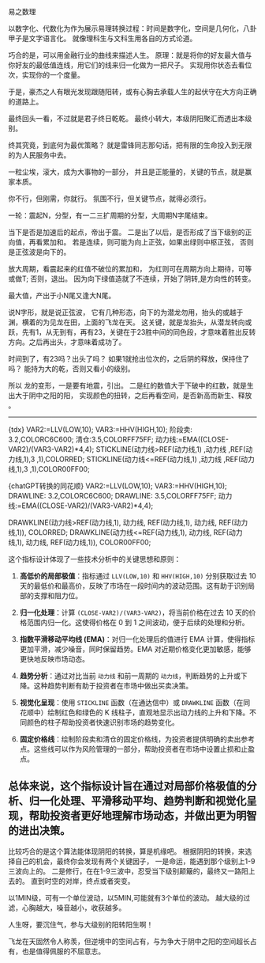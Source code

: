 易之数理

以数字化、代数化为作为展示易理转换过程：时间是数字化，空间是几何化，八卦甲子是文字语言化。
就像理科生与文科生用各自的方式论道。

巧合的是，可以用金融行业的曲线来描述人生。
原理：就是将你的好友最大值与你好友的最低值连线，用它们的线来归一化做为一把尺子。
实现用你状态去看位次，实现你的一个度量。

于是，豪杰之人有眼光发现跟随阳转，或有心胸去承载人生的起伏守在大方向正确的道路上。

最终回头一看，不过就是君子终日乾乾。
最终小转大，本级阴阳聚汇而透出本级别。

终其究竟，到底何为最优策略？
就是雷锋同志那句话，把有限的生命投入到无限的为人民服务中去。

一粒尘埃，滚大，成为大事物的一部分，
并且是正能量的，关键的节点，就是赢家本质。

你不行，但刚需，你就行。
氛围不行，但关键节点，就得必须行。

一轮：震起N，分型，有一二三扩周期的分型，大周期N字尾结束。

当下是否是加速后的起点，帝出于震。
二是出了以后，是否形成了当下级别的正向值，再看累加和。
若是连续，则可能为向上正弦，如果出绿则中枢正弦，
否则是正弦波是向下的。

放大周期，看震起来的红值不破位的累加和，
为红则可在周期方向上期待，可等或做T;
否则，退出。
因为向下绿值造就了不连续，开始了阴转,是方向性的转变。

最大值，产出于小N尾又逢大N尾。


说N字形，就是说正弦波，
它有几种形态，向下的为潜龙勿用，抬头的或越于渊，横着的为见龙在田，上面的飞龙在天。
这关键，就是龙抬头，从潜龙转向或跃，先有1，从无到有，再有23，关键在于23胜中间的同色段，才意味着胜出反转方向。之后再出头，才意味着成功了。

时间到了，有23吗？出头了吗？
如果1就抢出位次的，之后阴的释放，保持住了吗？
能持为大的乾，否则又看小的级别。

所以 龙的变形，一是要有地震，引出。
二是红的数值大于下破中的红数，就是生出大于阴中之阳的阳，
实现颜色的扭转，之后再看空间，是否新高而新生、释放 。





-----------------------------------------------------------
{tdx}
VAR2:=LLV(LOW,10);
VAR3:=HHV(HIGH,10);
阶段卖: 3.2,COLORC6C600;
清仓:3.5,COLORFF75FF;
动力线:=EMA((CLOSE-VAR2)/(VAR3-VAR2)*4,4);
STICKLINE(动力线>REF(动力线,1) ,动力线 ,REF(动力线,1),3 ,1),COLORRED; 
STICKLINE(动力线<=REF(动力线,1) ,动力线 ,REF(动力线,1),3 ,1),COLOR00FF00; 


{chatGPT转换的同花顺}
VAR2:=LLV(LOW,10);
VAR3:=HHV(HIGH,10);
DRAWLINE: 3.2,COLORC6C600;
DRAWLINE: 3.5,COLORFF75FF;
动力线:=EMA((CLOSE-VAR2)/(VAR3-VAR2)*4,4);

DRAWKLINE(动力线>REF(动力线,1), 动力线, REF(动力线,1), 动力线, REF(动力线,1)), COLORRED;
DRAWKLINE(动力线<=REF(动力线,1), 动力线, REF(动力线,1), 动力线, REF(动力线,1)), COLOR00FF00;

这个指标设计体现了一些技术分析中的关键思想和原则：

1. **高低价的局部极值**：指标通过 `LLV(LOW,10)` 和 `HHV(HIGH,10)` 分别获取过去 10 天的最低价和最高价，反映了市场在一段时间内的波动范围。这有助于识别局部的支撑和阻力位。

2. **归一化处理**：计算 `(CLOSE-VAR2)/(VAR3-VAR2)`，将当前价格在过去 10 天的价格范围内归一化。这使得价格在 0 到 1 之间波动，便于后续的处理和分析。

3. **指数平滑移动平均线 (EMA)**：对归一化处理后的值进行 EMA 计算，使得指标更加平滑，减少噪音，同时保留趋势。EMA 对近期价格变化更加敏感，能够更快地反映市场动态。

4. **趋势分析**：通过对比当前 `动力线` 和前一周期的 `动力线`，判断趋势的上升或下降。这种趋势判断有助于投资者在市场中做出买卖决策。

5. **视觉化呈现**：使用 `STICKLINE` 函数（在通达信中）或 `DRAWKLINE` 函数（在同花顺中）绘制红色和绿色的 K 线柱子，直观地显示出动力线的上升和下降。不同颜色的柱子帮助投资者快速识别市场的趋势变化。

6. **固定价格线**：绘制阶段卖和清仓的固定价格线，为投资者提供明确的卖出参考点。这些线可以作为风险管理的一部分，帮助投资者在市场中设置止损和止盈点。

总体来说，这个指标设计旨在通过对局部价格极值的分析、归一化处理、平滑移动平均、趋势判断和视觉化呈现，帮助投资者更好地理解市场动态，并做出更为明智的进出决策。
---------------------------------------------------------




比较巧合的是这个算法能体现阴阳的转换，算是机缘吧。
根据阴阳的转换，来选择自己的机会，最终你会发现有两个关键因子，
一是命运，能遇到那个级别上1-9三波向上的。
二是修行，在在1-9三波中，忍受当下级别颠簸的，最终又一路阳上去的。
直到时空的对岸，终点或者突变。

以1MIN级，可有一个单位波动，以5MIN,可能就有3个单位的波动。
越大级的过滤，心胸越大，噪音越小，收获越多。

人生呀，要沉住气，参与大级别的阳转阳生啊！

飞龙在天固然令人称羡，但逆境中的空间占有，与为争大于阴中之阳的空间超长占有，也是值得佩服的不屈意志。
